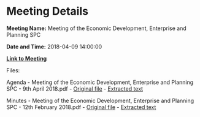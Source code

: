 # Meeting Details

**Meeting Name:** Meeting of the Economic Development, Enterprise and Planning SPC

**Date and Time:** 2018-04-09 14:00:00

**[Link to Meeting](https://www.limerick.ie/council/whats-on/meeting-economic-development-enterprise-and-planning-spc-7)**

Files: 

Agenda - Meeting of the Economic Development, Enterprise and Planning SPC - 9th April 2018.pdf - [Original file](https://www.limerick.ie/sites/default/files/media/documents/2018-03/Agenda%20of%20SPC%209th%20of%20April%202018.pdf) - [Extracted text](./Agenda%20-%C2%A0Meeting%20of%20the%20Economic%20Development%2C%20Enterprise%20and%20Planning%20SPC%20-%209th%20April%202018.md)

Minutes - Meeting of the Economic Development, Enterprise and Planning SPC - 12th February 2018.pdf - [Original file](https://www.limerick.ie/sites/default/files/media/documents/2018-03/Minutes%20of%20SPC%2012th%20February%202018.pdf) - [Extracted text](./Minutes%20-%C2%A0Meeting%20of%20the%20Economic%20Development%2C%20Enterprise%20and%20Planning%20SPC%20-%2012th%20February%202018.md)

